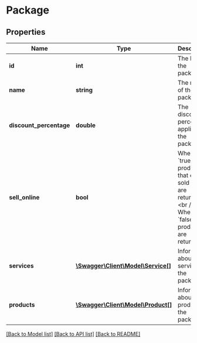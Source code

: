 # Package

## Properties
Name | Type | Description | Notes
------------ | ------------- | ------------- | -------------
**id** | **int** | The ID of the package. | [optional] 
**name** | **string** | The name of the package. | [optional] 
**discount_percentage** | **double** | The discount percentage applied to the package. | [optional] 
**sell_online** | **bool** | When &#x60;true&#x60;, only products that can be sold online are returned.&lt;br /&gt;  When &#x60;false&#x60;, all products are returned. | [optional] 
**services** | [**\Swagger\Client\Model\Service[]**](Service.md) | Information about the services in the packages. | [optional] 
**products** | [**\Swagger\Client\Model\Product[]**](Product.md) | Information about the products in the packages. | [optional] 

[[Back to Model list]](../README.md#documentation-for-models) [[Back to API list]](../README.md#documentation-for-api-endpoints) [[Back to README]](../README.md)


